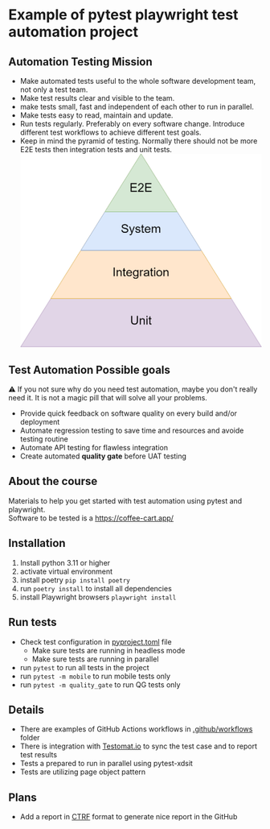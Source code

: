 # Example of pytest playwright test automation project

## Automation Testing Mission

- Make automated tests useful to the whole software development team, not only a test team.
- Make test results clear and visible to the team.
- make tests small, fast and independent of each other to run in parallel.
- Make tests easy to read, maintain and update.
- Run tests regularly. Preferably on every software change. Introduce different test workflows to achieve different test
  goals.
- Keep in mind the pyramid of testing. Normally there should not be more E2E tests then integration tests and unit
  tests.
  ![Pyramid of tests](assets/pyramidoftests.png)

## Test Automation Possible goals

⚠️ If you not sure why do you need test automation, maybe you don't really need it. It is not a magic pill that will
solve all your problems.

- Provide quick feedback on software quality on every build and/or deployment
- Automate regression testing to save time and resources and avoide testing routine
- Automate API testing for flawless integration
- Create automated **quality gate** before UAT testing

## About the course

Materials to help you get started with test automation using pytest and playwright.  
Software to be tested is a https://coffee-cart.app/

## Installation

1. Install python 3.11 or higher
2. activate virtual environment
3. install poetry `pip install poetry`
4. run `poetry install` to install all dependencies
5. install Playwright browsers `playwright install`

## Run tests

- Check test configuration in [pyproject.toml](pyproject.toml) file
    - Make sure tests are running in headless mode
    - Make sure tests are running in parallel
- run `pytest` to run all tests in the project
- run `pytest -m mobile` to run mobile tests only
- run `pytest -m quality_gate` to run QG tests only

## Details

- There are examples of GitHub Actions workflows in [.github/workflows](.github/workflows) folder
- There is integration with [Testomat.io](https://testomat.io/) to sync the test case and to report test results
- Tests a prepared to run in parallel using pytest-xdsit
- Tests are utilizing page object pattern

## Plans
- Add a report in [CTRF](https://ctrf.io/) format to generate nice report in the GitHub